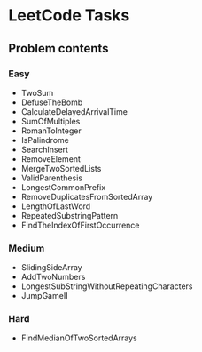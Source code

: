 # LeetCode Tasks
## Problem contents

### Easy
- TwoSum
- DefuseTheBomb
- CalculateDelayedArrivalTime
- SumOfMultiples
- RomanToInteger
- IsPalindrome
- SearchInsert
- RemoveElement
- MergeTwoSortedLists
- ValidParenthesis
- LongestCommonPrefix
- RemoveDuplicatesFromSortedArray
- LengthOfLastWord
- RepeatedSubstringPattern
- FindTheIndexOfFirstOccurrence

### Medium
- SlidingSideArray
- AddTwoNumbers
- LongestSubStringWithoutRepeatingCharacters
- JumpGameII

### Hard
- FindMedianOfTwoSortedArrays
